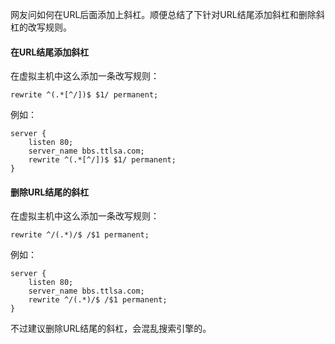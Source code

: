 网友问如何在URL后面添加上斜杠。顺便总结了下针对URL结尾添加斜杠和删除斜杠的改写规则。
#### 在URL结尾添加斜杠
在虚拟主机中这么添加一条改写规则：  
```
rewrite ^(.*[^/])$ $1/ permanent;
```
例如：
```
server {
    listen 80;
    server_name bbs.ttlsa.com;
    rewrite ^(.*[^/])$ $1/ permanent;
}
```
#### 删除URL结尾的斜杠
在虚拟主机中这么添加一条改写规则：  
```
rewrite ^/(.*)/$ /$1 permanent;
```
例如：
```
server {
    listen 80;
    server_name bbs.ttlsa.com;
    rewrite ^/(.*)/$ /$1 permanent;
}
```
不过建议删除URL结尾的斜杠，会混乱搜索引擎的。  
